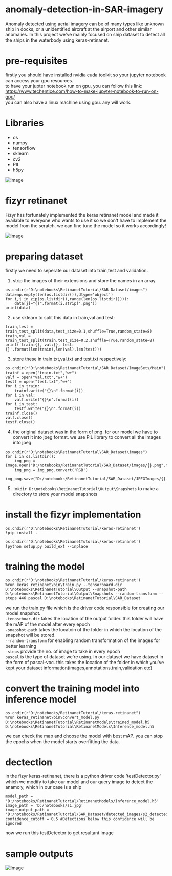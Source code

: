 # anomaly-detection-in-SAR-imagery
Anomaly detected using aerial imagery can be of many types like unknown ship in docks, or a unidentified aircraft at the airport and other similar anomalies. In this project we've mainly focused on ship dataset to detect all the ships in the waterbody using keras-retinanet.

# pre-requisites
firstly you should have installed nvidia cuda toolkit so your jupyter notebook can access your gpu resources.<br>
to have your jupter notebook run on gpu, you can follow this link: https://www.techentice.com/how-to-make-jupyter-notebook-to-run-on-gpu/<br>
you can also have a linux machine using gpu. any will work.

# Libraries
* os
* numpy
* tensorflow
* sklearn
* cv2
* PIL
* h5py

![image](https://user-images.githubusercontent.com/94900416/147631648-fab908de-56f5-4b88-9850-dc66893854d6.png)

# fizyr retinanet
Fizyr has fortunately implemented the keras retinanet model and made it available to everyone who wants to use it so we don't have to implement the model from the scratch. we can fine tune the model so it works accordingly!

![image](https://user-images.githubusercontent.com/94900416/147631868-38577ea9-9093-4407-aab6-8917253678af.png)

# preparing dataset
firstly we need to seperate our dataset into train,test and validation.<br>
1) strip the images of their extensions and store the names in an array<br>
```
os.chdir(r"D:\notebooks\RetinanetTutorial/SAR Dataset/images")
data=np.empty(len(os.listdir()),dtype='object')
for i,j in zip(os.listdir(),range(len(os.listdir()))):
    data[j]="{}".format(i.strip('.png'))
print(data)
```
2) use sklearn to split this data in train,val and test:
```
train,test = train_test_split(data,test_size=0.1,shuffle=True,random_state=8)
train,val = train_test_split(train,test_size=0.2,shuffle=True,random_state=8)
print('train:{}, val:{}, test:{}'.format(len(train),len(val),len(test)))
```
3) store these in train.txt,val.txt and test.txt respectively:
```
os.chdir(r"D:\notebooks\RetinanetTutorial/SAR Dataset/ImageSets/Main")
trainf = open("train.txt","w+")
valf = open("val.txt","w+")
testf = open("test.txt","w+")
for i in train:
    trainf.write("{}\n".format(i))
for i in val:
    valf.write("{}\n".format(i))
for i in test:
    testf.write("{}\n".format(i))
trainf.close()
valf.close()
testf.close()
```
4) the original dataset was in the form of png. for our model we have to convert it into jpeg format. we use PIL library to convert all the images into jpeg:
```
os.chdir(r"D:\notebooks\RetinanetTutorial\SAR_Dataset\images")
for i in os.listdir():
    img_png = Image.open("D:/notebooks/RetinanetTutorial/SAR_Dataset/images/{}.png".format(i.strip('.png')))
    img_png = img_png.convert('RGB')
    img_png.save("D:/notebooks/RetinanetTutorial/SAR_Dataset/JPEGImages/{}.jpg".format(i.strip('.png')))
 ```
5) `!mkdir D:\notebooks\RetinanetTutorial\Output\Snapshots` to make a directory to store your model snapshots

# install the fizyr implementation
```
os.chdir(r'D:\notebooks\RetinanetTutorial/keras-retinanet')
!pip install .
```

```
os.chdir(r'D:\notebooks\RetinanetTutorial/keras-retinanet')
!python setup.py build_ext --inplace
```

# training the model
```
os.chdir(r'D:\notebooks\RetinanetTutorial/keras-retinanet')
%run keras_retinanet\bin\train.py --tensorboard-dir D:\notebooks\RetinanetTutorial\Output --snapshot-path D:\notebooks\RetinanetTutorial\Output\Snapshots --random-transform --steps 446 pascal D:\notebooks\RetinanetTutorial\SAR_Dataset
```
we run the train.py file which is the driver code responsible for creating our model snapshot. <br>
`-tenosrboar-dir` takes the location of the output folder. this folder will have the mAP of the model after every epoch <br>
`-snapshot-path` takes the locatoin of the folder in which the location of the snapshot will be stored.<br>
`--random-transform` for enabling random transformation of the images for better learning <br>
`-steps` provide the no. of image to take in every epoch<br>
`pascal` is the type of dataset we're using. In our dataset we have dataset in the form of pascal-voc. this takes the location of the folder in which you've kept your dataset information(images,annotations,train,validation etc) <br>

# convert the training model into inference model
```
os.chdir(r"D:/notebooks/RetinanetTutorial/keras-retinanet")
%run keras_retinanet\bin\convert_model.py D:\notebooks\RetinanetTutorial\RetinanetModels\trained_model.h5 D:\notebooks\RetinanetTutorial\RetinanetModels\Inference_model.h5
```
we can check the map and choose the model with best mAP. you can stop the epochs when the model starts overfitting the data. <br>

# dectection
in the fizyr keras-retinanet, there is a python driver code 'testDetector.py' which we modify to take our model and our query image to detect the anamoly, which in our case is a ship<br>
```
model_path = 'D:/notebooks/RetinanetTutorial/RetinanetModels/Inference_model.h5'
image_path = 'D:/notebooks/s1.jpg'
image_output_path = 'D:/notebooks/RetinanetTutorial/SAR_Dataset/detected_images/s2_detected.jpg'
confidence_cutoff = 0.5 #Detections below this confidence will be ignored
```

now we run this testDetector to get resultant image<br>

# sample outputs
![Image](assets/s1.png)
